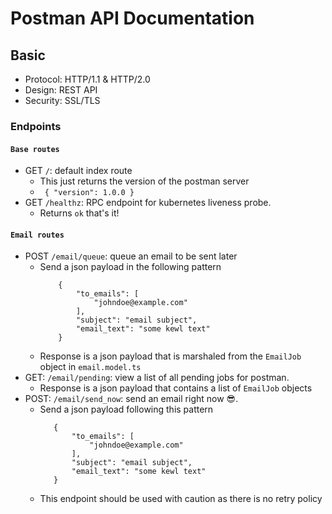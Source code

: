 # Postman API Documentation

## Basic
- Protocol: HTTP/1.1 & HTTP/2.0
- Design: REST API
- Security: SSL/TLS

### Endpoints
#### `Base routes`
- GET `/`: default index route
    - This just returns the version of the postman server
    - ``` { "version": 1.0.0 }```
- GET `/healthz`: RPC endpoint for kubernetes liveness probe.
    - Returns `ok` that's it!

#### `Email routes`
- POST `/email/queue`: queue an email to be sent later
    - Send a json payload in the following pattern
        ```
            {
                "to_emails": [
                    "johndoe@example.com"
                ],
                "subject": "email subject",
                "email_text": "some kewl text"
            }
        ```
    - Response is a json payload that is marshaled from the `EmailJob` object in `email.model.ts`
- GET: `/email/pending`: view a list of all pending jobs for postman.
    - Response is a json payload that contains a list of `EmailJob` objects
- POST: `/email/send_now`: send an email right now 😎.
    - Send a json payload following this pattern
         ```
            {
                "to_emails": [
                    "johndoe@example.com"
                ],
                "subject": "email subject",
                "email_text": "some kewl text"
            }
        ```
    - This endpoint should be used with caution as there is no retry policy